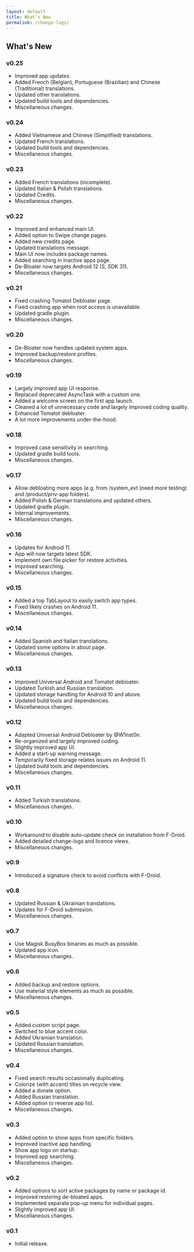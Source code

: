 ```yaml
---
layout: default
title: What's New
permalink: /change-logs/
---
```


## What's New

### v0.25
- Improved app updates.
- Added French (Belgian), Portuguese (Brazilian) and Chinese (Traditional) translations.
- Updated other translations.
- Updated build tools and dependencies.
- Miscellaneous changes.

### v0.24
- Added Vietnamese and Chinese (Simplified) translations.
- Updated French translations.
- Updated build tools and dependencies.
- Miscellaneous changes.

### v0.23
- Added French translations (incomplete).
- Updated Italian & Polish translations.
- Updated Credits.
- Miscellaneous changes.

### v0.22
- Improved and enhanced main UI.
- Added option to Swipe change pages.
- Added new credits page.  
- Updated translations message.
- Main UI now includes package names.
- Added searching in Inactive apps page.
- De-Bloater now targets Android 12 (S, SDK 31).
- Miscellaneous changes.

### v0.21
- Fixed crashing Tomatot Debloater page.
- Fixed crashing app when root access is unavailable.
- Updated gradle plugin.
- Miscellaneous changes.

### v0.20
- De-Bloater now handles updated system apps.
- Improved backup/restore profiles.
- Miscellaneous changes.

### v0.19
- Largely improved app UI response.
- Replaced deprecated AsyncTask with a custom one.
- Added a welcome screen on the first app launch.
- Cleaned a lot of unnecessary code and largely improved coding quality.
- Enhanced Tomatot debloater.
- A lot more improvements under-the-hood.

### v0.18
- Improved case sensitivity in searching.
- Updated gradle build tools.
- Miscellaneous changes.

### v0.17
- Allow debloating more apps (e.g. from /system_ext (need more testing) and /product/priv-app folders).
- Added Polish & German translations and updated others.
- Updated gradle plugin.
- Internal improvements.
- Miscellaneous changes.

### v0.16
- Updates for Android 11.
- App will now targets latest SDK.
- Implement own file picker for restore activities.
- Improved searching.
- Miscellaneous changes.

### v0.15
- Added a top TabLayout to easily switch app types.
- Fixed likely crashes on Android 11.
- Miscellaneous changes.

### v0.14
- Added Spanish and Italian translations.
- Updated some options in about page.
- Miscellaneous changes.

### v0.13
- Improved Universal Android and Tomatot debloater.
- Updated Turkish and Russian translation.
- Updated storage handling for Android 10 and above.
- Updated build tools and dependencies.
- Miscellaneous changes.

### v0.12
- Adapted Universal Android Debloater by @W1nst0n.
- Re-organized and largely improved coding.
- Slightly improved app UI.
- Added a start-up warning message.
- Temporarily fixed storage relates issues on Android 11.
- Updated build tools and dependencies.
- Miscellaneous changes.

### v0.11
- Added Turkish translations.
- Miscellaneous changes.

### v0.10
- Workaround to disable auto-update check on installation from F-Droid.
- Added detailed change-logs and licence views.
- Miscellaneous changes.

### v0.9
- Introduced a signature check to avoid conflicts with F-Droid.

### v0.8
- Updated Russian & Ukrainian translations.
- Updates for F-Droid submission.
- Miscellaneous changes.

### v0.7
- Use Magisk BusyBox binaries as much as possible.
- Updated app icon.
- Miscellaneous changes.

### v0.6
- Added backup and restore options.
- Use material style elements as much as possible.
- Miscellaneous changes.

### v0.5
- Added custom script page.
- Switched to blue accent color.
- Added Ukrainian translation.
- Updated Russian translation.
- Miscellaneous changes.

### v0.4
- Fixed search results occasionally duplicating.
- Colorize (with accent) titles on recycle view.
- Added a donate option.
- Added Russian translation.
- Added option to reverse app list.
- Miscellaneous changes.

### v0.3
- Added option to show apps from specific folders.
- Improved inactive app handling.
- Show app logo on startup.
- Improved app searching.
- Miscellaneous changes.

### v0.2
- Added options to sort active packages by name or package id.
- Improved restoring de-bloated apps.
- Implemented separate pop-up menu for individual pages.
- Slightly improved app UI.
- Miscellaneous changes.

### v0.1
- Initial release.